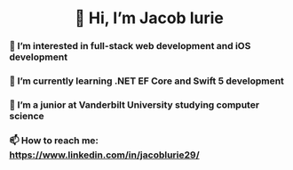 <h1 align="center">
👋 Hi, I’m Jacob lurie
</h1>
<h3>👀 I’m interested in full-stack web development and iOS development</h3>
<h3>🌱 I’m currently learning .NET EF Core and Swift 5 development</h3>
<h3>📖 I’m a junior at Vanderbilt University studying computer science</h3>
<h3>📫 How to reach me: <a href="https://www.linkedin.com/in/jacoblurie29/">https://www.linkedin.com/in/jacoblurie29/</a></h3>

<!---
jacoblurie29/jacoblurie29 is a ✨ special ✨ repository because its `README.md` (this file) appears on your GitHub profile.
You can click the Preview link to take a look at your changes.
--->

